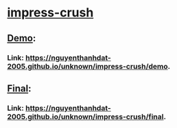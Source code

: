 # [impress-crush](https://nguyenthanhdat-2005.github.io/unknown/impress-crush)
## [Demo](https://nguyenthanhdat-2005.github.io/unknown/impress-crush/demo):
### Link: <https://nguyenthanhdat-2005.github.io/unknown/impress-crush/demo>.
## [Final](https://nguyenthanhdat-2005.github.io/unknown/impress-crush/final):
### Link: <https://nguyenthanhdat-2005.github.io/unknown/impress-crush/final>.
